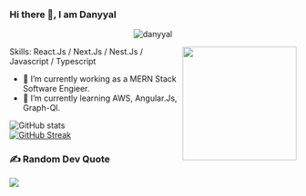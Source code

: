
### Hi there 👋, I am Danyyal
<p align="center"> 
	<img src="https://komarev.com/ghpvc/?username=danyyal&label=Profile%20views&color=0e75b6&style=plastic" alt="danyyal" /> 
	<a href = "https://commits.top/pakistan.html" target="_blank">
<!-- 		<img src="https://enfsgag3ayy6w9q.m.pipedream.net/&style=plastic" alt="danyyal" target="_blank"/>  -->
	</a>
</p>
<picture> <img align="right" src="https://github.com/7oSkaaa/7oSkaaa/blob/main/Images/Right_Side.gif?raw=true" width = 200px></picture>

Skills: React.Js / Next.Js / Nest.Js / Javascript / Typescript

- 🔭 I’m currently working as a MERN Stack Software Engieer.
- 🌱 I’m currently learning AWS, Angular.Js, Graph-Ql.

![GitHub stats](https://github-readme-stats.vercel.app/api?username=danyyal&&show_icons=true&count_private=true&hide_border=true&theme=radical)  
[![GitHub Streak](https://github-readme-streak-stats.herokuapp.com?user=danyyal&theme=radical&hide_border=true&date_format=j%20M%5B%20Y%5D)](https://git.io/streak-stats)

### ✍️ Random Dev Quote
![](https://quotes-github-readme.vercel.app/api?type=horizontal&theme=radical)
